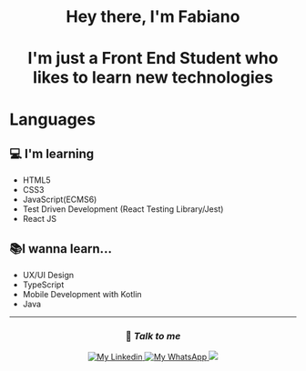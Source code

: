 <h1 align=center>Hey there, I'm Fabiano </h1>
<h1 align=center>I'm just a Front End Student who likes to learn new technologies </h1>

# Languages
## 💻 I'm learning
- HTML5
- CSS3
- JavaScript(ECMS6)
- Test Driven Development (React Testing Library/Jest)
- React JS

## 📚I wanna learn...
- UX/UI Design
- TypeScript
- Mobile Development with Kotlin
- Java

---
<h3 align=center>💬 <i>Talk to me</i> </h1>
<div align='center' >
<a href='https://www.linkedin.com/in/fabiano-carvalho-56a921196/'>
    <img src='https://img.shields.io/badge/-Linkedin-0e76a8?style=flat-square&logo=Linkedin&logoColor=white&link=https://www.linkedin.com/in/gabedev/' alt='My Linkedin' />
</a>
<a href='https://cutt.ly/08uaFSG'>
    <img src='https://img.shields.io/badge/-WhatsApp-25d366?style=flat-square&labelColor=25d366&logo=whatsapp&logoColor=white&link=API-DO-SEU-WHATSAPP' alt='My WhatsApp' />
</a>

<a href='mailto:fabianolucas27@hotmail.com/'>
    <img src='https://img.shields.io/badge/%20%20-Hotmail-72AFD0?style=flat-square&logo=microsoftoutlook&logoColor=white&link=mailto:fabianolucas27@hotmail.com'>
</a>
</div>

